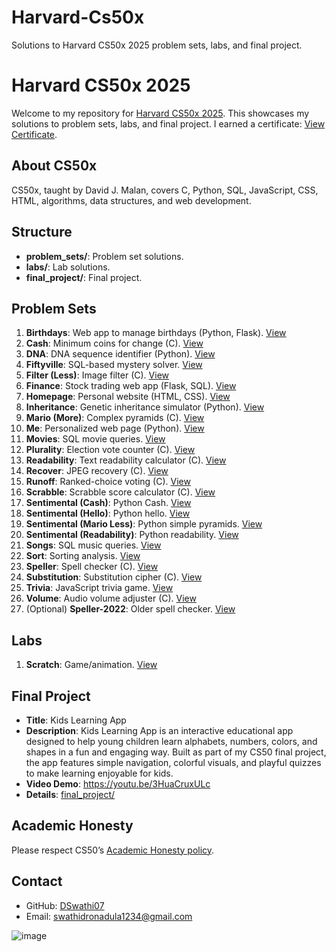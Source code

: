 # Harvard-Cs50x
Solutions to Harvard CS50x 2025 problem sets, labs, and final project.
# Harvard CS50x 2025

Welcome to my repository for [Harvard CS50x 2025](https://cs50.harvard.edu/x/2025/). This showcases my solutions to problem sets, labs, and final project. I earned a certificate: [View Certificate](https://cs50.harvard.edu/certificates/3d0854cd-e48c-460a-bced-d1a3ec230ebc).

## About CS50x
CS50x, taught by David J. Malan, covers C, Python, SQL, JavaScript, CSS, HTML, algorithms, data structures, and web development.

## Structure
- **problem_sets/**: Problem set solutions.
- **labs/**: Lab solutions.
- **final_project/**: Final project.

## Problem Sets
1. **Birthdays**: Web app to manage birthdays (Python, Flask). [View](problem_sets/birthdays)
2. **Cash**: Minimum coins for change (C). [View](problem_sets/cash)
3. **DNA**: DNA sequence identifier (Python). [View](problem_sets/dna)
4. **Fiftyville**: SQL-based mystery solver. [View](problem_sets/fiftyville)
5. **Filter (Less)**: Image filter (C). [View](problem_sets/filter-less)
6. **Finance**: Stock trading web app (Flask, SQL). [View](problem_sets/finance)
7. **Homepage**: Personal website (HTML, CSS). [View](problem_sets/homepage)
8. **Inheritance**: Genetic inheritance simulator (Python). [View](problem_sets/inheritance)
9. **Mario (More)**: Complex pyramids (C). [View](problem_sets/mario-more)
10. **Me**: Personalized web page (Python). [View](problem_sets/me)
11. **Movies**: SQL movie queries. [View](problem_sets/movies)
12. **Plurality**: Election vote counter (C). [View](problem_sets/plurality)
13. **Readability**: Text readability calculator (C). [View](problem_sets/readability)
14. **Recover**: JPEG recovery (C). [View](problem_sets/recover)
15. **Runoff**: Ranked-choice voting (C). [View](problem_sets/runoff)
16. **Scrabble**: Scrabble score calculator (C). [View](problem_sets/scrabble)
17. **Sentimental (Cash)**: Python Cash. [View](problem_sets/sentimental/cash)
18. **Sentimental (Hello)**: Python hello. [View](problem_sets/sentimental/hello)
19. **Sentimental (Mario Less)**: Python simple pyramids. [View](problem_sets/sentimental/mario-less)
20. **Sentimental (Readability)**: Python readability. [View](problem_sets/sentimental/readability)
21. **Songs**: SQL music queries. [View](problem_sets/songs)
22. **Sort**: Sorting analysis. [View](problem_sets/sort)
23. **Speller**: Spell checker (C). [View](problem_sets/speller)
24. **Substitution**: Substitution cipher (C). [View](problem_sets/substitution)
25. **Trivia**: JavaScript trivia game. [View](problem_sets/trivia)
26. **Volume**: Audio volume adjuster (C). [View](problem_sets/volume)
27. (Optional) **Speller-2022**: Older spell checker. [View](problem_sets/speller-2022)

## Labs
1. **Scratch**: Game/animation. [View](labs/scratch)

## Final Project
- **Title**: Kids Learning App
- **Description**: Kids Learning App is an interactive educational app designed to help young children learn alphabets, numbers, colors, and shapes in a fun and engaging way. Built as part of my CS50 final project, the app features simple navigation, colorful visuals, and playful quizzes to make learning enjoyable for kids.
- **Video Demo**: https://youtu.be/3HuaCruxULc
- **Details**: [final_project/](final_project)

## Academic Honesty
Please respect CS50’s [Academic Honesty policy](https://cs50.harvard.edu/x/2025/honesty/).

## Contact
- GitHub: [DSwathi07](https://github.com/DSwathi07)
- Email: swathidronadula1234@gmail.com


![image](https://github.com/user-attachments/assets/f5132d18-82b9-419d-93ef-4a123ac3a1c5)
